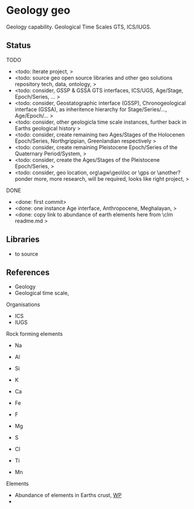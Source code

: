 # Geology geo

Geology capability. Geological Time Scales GTS, ICS/IUGS.

## Status

TODO
* <todo: Iterate project,   >
* <todo: source geo open source libraries and other geo solutions repository tech, data, ontology, >
* <todo: consider, GSSP & GSSA GTS interfaces, ICS/UGS, Age/Stage, Epoch/Series, ... >
* <todo: consider, Geostatographic interface (GSSP), Chronogeological interface (GSSA), as inheritence hierarchy for Stage/Series/..., Age/Epoch/... >
* <todo: consider, other geologicla time scale instances, further back in Earths geological history >
* <todo: consider, create remaining two Ages/Stages of the Holocenen Epoch/Series, Northgrippian, Greenlandian respectively >
* <todo: consider, create remaining Pleistocene Epoch/Series of the Quaternary Period/System, >
* <todo: consider, create the Ages/Stages of the Pleistocene Epoch/Series, >
* <todo: consider, geo location, org\agw\geo\loc or \gps or \another? ponder more, more research, will be required, looks like right project, >

DONE
* <done: first commit>
* <done: one instance Age interface, Anthropocene, Meghalayan,  >
* <done: copy link to abundance of earth elements here from \clm readme.md >

## Libraries
* to source

## References

* Geology
* Geological time scale,

Organisations
* ICS
* IUGS

Rock forming elements
* Na
* Al
* Si
* K
* Ca
* Fe

* F
* Mg
* S
* Cl
* Ti
* Mn

Elements
* Abundance of elements in Earths crust, [WP](https://en.wikipedia.org/wiki/Abundance_of_elements_in_Earth%27s_crust)
* 
